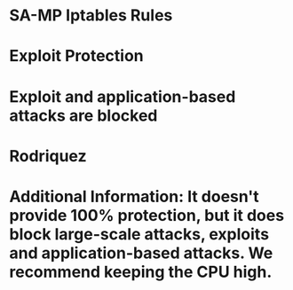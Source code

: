 # SA-MP Iptables Rules
# Exploit Protection
# Exploit and application-based attacks are blocked
# Rodriquez
# Additional Information: It doesn't provide 100% protection, but it does block large-scale attacks, exploits and application-based attacks. We recommend keeping the CPU high.
